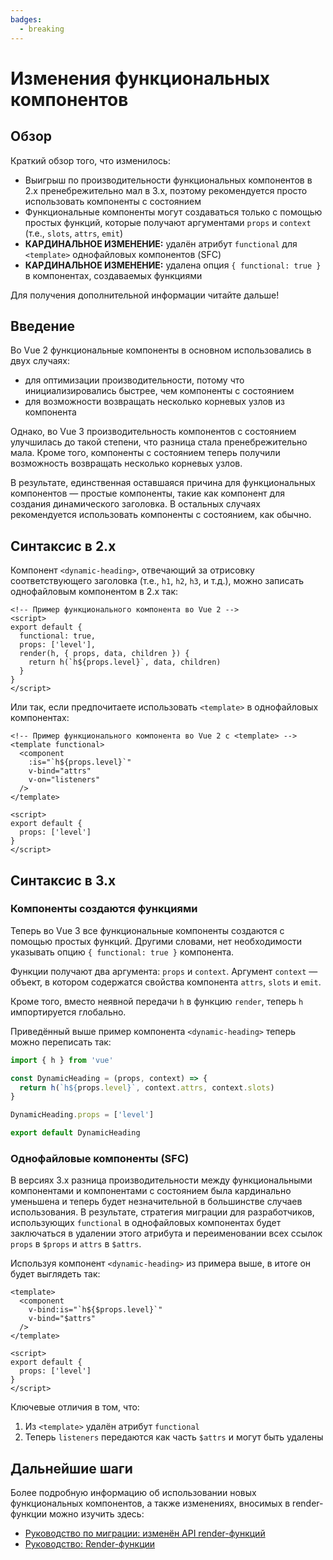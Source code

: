 ```yaml
---
badges:
  - breaking
---
```


# Изменения функциональных компонентов <MigrationBadges :badges="$frontmatter.badges" />

## Обзор

Краткий обзор того, что изменилось:

- Выигрыш по производительности функциональных компонентов в 2.x пренебрежительно мал в 3.x, поэтому рекомендуется просто использовать компоненты с состоянием
- Функциональные компоненты могут создаваться только с помощью простых функций, которые получают аргументами `props` и `context` (т.е., `slots`, `attrs`, `emit`)
- **КАРДИНАЛЬНОЕ ИЗМЕНЕНИЕ:** удалён атрибут `functional` для `<template>` однофайловых компонентов (SFC)
- **КАРДИНАЛЬНОЕ ИЗМЕНЕНИЕ:** удалена опция `{ functional: true }` в компонентах, создаваемых функциями

Для получения дополнительной информации читайте дальше!

## Введение

Во Vue 2 функциональные компоненты в основном использовались в двух случаях:

- для оптимизации производительности, потому что инициализировались быстрее, чем компоненты с состоянием
- для возможности возвращать несколько корневых узлов из компонента

Однако, во Vue 3 производительность компонентов с состоянием улучшилась до такой степени, что разница стала пренебрежительно мала. Кроме того, компоненты с состоянием теперь получили возможность возвращать несколько корневых узлов.

В результате, единственная оставшаяся причина для функциональных компонентов — простые компоненты, такие как компонент для создания динамического заголовка. В остальных случаях рекомендуется использовать компоненты с состоянием, как обычно.

## Синтаксис в 2.x

Компонент `<dynamic-heading>`, отвечающий за отрисовку соответствующего заголовка (т.е., `h1`, `h2`, `h3`, и т.д.), можно записать однофайловым компонентом в 2.x так:

```vue
<!-- Пример функционального компонента во Vue 2 -->
<script>
export default {
  functional: true,
  props: ['level'],
  render(h, { props, data, children }) {
    return h(`h${props.level}`, data, children)
  }
}
</script>
```

Или так, если предпочитаете использовать `<template>` в однофайловых компонентах:

```vue
<!-- Пример функционального компонента во Vue 2 с <template> -->
<template functional>
  <component
    :is="`h${props.level}`"
    v-bind="attrs"
    v-on="listeners"
  />
</template>

<script>
export default {
  props: ['level']
}
</script>
```

## Синтаксис в 3.x

### Компоненты создаются функциями

Теперь во Vue 3 все функциональные компоненты создаются с помощью простых функций. Другими словами, нет необходимости указывать опцию `{ functional: true }` компонента.

Функции получают два аргумента: `props` и `context`. Аргумент `context` — объект, в котором содержатся свойства компонента `attrs`, `slots` и `emit`.

Кроме того, вместо неявной передачи `h` в функцию `render`, теперь `h` импортируется глобально.

Приведённый выше пример компонента `<dynamic-heading>` теперь можно переписать так:

```js
import { h } from 'vue'

const DynamicHeading = (props, context) => {
  return h(`h${props.level}`, context.attrs, context.slots)
}

DynamicHeading.props = ['level']

export default DynamicHeading
```

### Однофайловые компоненты (SFC)

В версиях 3.x разница производительности между функциональными компонентами и компонентами с состоянием была кардинально уменьшена и теперь будет незначительной в большинстве случаев использования. В результате, стратегия миграции для разработчиков, использующих `functional` в однофайловых компонентах будет заключаться в удалении этого атрибута и переименовании всех ссылок `props` в `$props` и `attrs` в `$attrs`.

Используя компонент `<dynamic-heading>` из примера выше, в итоге он будет выглядеть так:

```vue{1,3,4}
<template>
  <component
    v-bind:is="`h${$props.level}`"
    v-bind="$attrs"
  />
</template>

<script>
export default {
  props: ['level']
}
</script>
```

Ключевые отличия в том, что:

1. Из `<template>` удалён атрибут `functional`
2. Теперь `listeners` передаются как часть `$attrs` и могут быть удалены

## Дальнейшие шаги

Более подробную информацию об использовании новых функциональных компонентов, а также изменениях, вносимых в render-функции можно изучить здесь:

- [Руководство по миграции: изменён API render-функций](render-function-api.md)
- [Руководство: Render-функции](../render-function.md)
